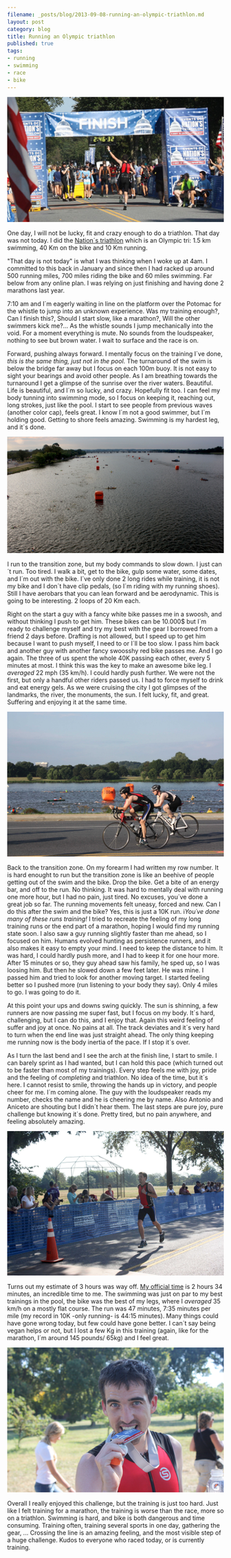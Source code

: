 ```yaml
---
filename: _posts/blog/2013-09-08-running-an-olympic-triathlon.md
layout: post
category: blog
title: Running an Olympic triathlon
published: true
tags:
- running
- swimming
- race
- bike
---
```


![](/images/tri-finish.JPG)

One day, I will not be lucky, fit and crazy enough to do a triathlon. That
day was not today. I did the [Nation´s
triathlon](http://nationstri.com/) which is an Olympic
tri: 1.5 km swimming, 40 Km on the bike and 10 Km running.

<!--more-->

"That day is not today" is what I was thinking when I woke up at 4am. I committed to this
back in January and since then I had racked up around 500 running miles,
700 miles riding the bike and 60 miles swimming. Far below from any online
plan. I was relying on just finishing and having done 2 marathons last
year.


7:10 am and I´m eagerly waiting in line on the platform over the Potomac
for the whistle to jump into an unknown experience.
Was my training enough?, Can I finish this?, Should I start slow, like a marathon?,
Will the other swimmers kick me?...
As the whistle sounds I jump mechanically into the void. For a moment everything is
mute. No sounds from the loudspeaker, nothing to see but brown water. I
wait to surface and the race is on.

Forward, pushing always forward. I mentally focus on the training I´ve
done, *this is the same thing, just not in the pool*. The turnaround of
the swim is
below the bridge far away but I focus on each 100m buoy. It is not easy
to sight your bearings and avoid other people. As I am breathing towards the
turnaround I get a glimpse of the sunrise over the river waters.
Beautiful. Life is beautiful, and I´m so lucky, and crazy. Hopefully fit too.
I can feel my body tunning into swimming mode, so I focus on
keeping it, reaching out, long strokes, just like the pool. I start to
see people from previous waves (another color cap), feels great. I know
I´m not a good swimmer, but I´m holding good. Getting to shore feels
amazing. Swimming is my hardest leg, and it´s done.

![](/images/tri-swim.JPG)

I run to the transition zone, but my body commands to slow down. I just
can´t run. Too tired. I walk a bit, get to the bike, gulp some water,
some dates, and I´m out with the bike. I´ve only done 2 long
rides while training, it is not my bike and I don´t have clip pedals,
(so I´m riding with my running shoes). Still I have aerobars that you can lean forward
and be aerodynamic. This is going to be interesting. 2 loops of 20 Km each.

Right on the start a guy with a fancy white bike passes me in a swoosh, and
without thinking I push to get him. These bikes can be 10.000$ but I´m
ready to challenge myself and try my best with the gear I borrowed from a friend 2 days before. Drafting is not allowed, but I
speed up to get him because I want
to push myself, I need to or I´ll be too slow. I pass him back and
another guy with another fancy swoosshy red bike passes me. And I go
again. The three of us spent the whole 40K passing each other, every 5
minutes at most. I think this was the key to make an awesome bike leg. I
*averaged* 22 mph (35 km/h). I could hardly push further. We were not
the first, but only a handful
other riders passed us. I had to force myself to drink and eat energy
gels. As we were cruising the city I got glimpses of the landmarks, the
river, the monuments, the sun. I felt lucky, fit, and great. Suffering and
enjoying it at the same time.

![](/images/tri-bike.JPG)

Back to the transition zone. On my forearm I had written my row number.
It is hard enought to run but the transition zone is like an beehive of
people getting out of the swim and the bike. Drop the bike. Get a bite of an energy bar,
and off to the run. No thinking. It was hard to mentally deal with running one more hour, but
I had no pain, just tired. No excuses, you´ve done a great job so far. The running movements felt uneasy, forced and new. Can I do this after
the swim and the bike? Yes, this  is just a 10K run. i*You´ve done many of these runs training!*
I tried to recreate the feeling of my long training runs or the end part of a marathon, hoping I would find
my running state soon. I also saw a guy running slightly faster than me
ahead, so I focused on him. Humans evolved hunting as persistence runners,
and it also makes it easy to empty your mind.  I need to keep the distance to him. It was
hard, I could hardly push more, and I had to keep it for one hour more.
After 15 minutes or so, they guy ahead saw his family, he sped up, so I
was loosing him. But
then he slowed down a few feet later. He was mine. I passed him and tried to look for
another moving target. I started feeling better so I pushed more (run
listening to your body they say). Only 4 miles to go. I was going to do
it.

At this point your ups and downs swing quickly. The sun is shinning,
a few runners are now passing me super fast, but I focus on my body.
It´s hard, challenging, but I can do this, and I enjoy that. Again this
weird feeling of suffer and joy at once. No pains at all. The track deviates and it´s
very hard to turn when the end line was just straight ahead. The only
thing keeping me running now is the body inertia of the pace. If I stop it´s over.

As I turn the last bend and I see the arch at the finish line, I start to
smile. I can barely sprint as I had wanted, but I can hold this pace (which turned
out to be faster than most of my trainings). Every step feels me with
joy, pride and the feeling of *completing* and triathlon. No idea of the
time, but it´s here. I cannot resist to smile, throwing the hands up in victory, and
people cheer for me. I´m coming alone. The guy with the loudspeaker reads my number, checks the
name and he is cheering me by name. Also Antonio and Aniceto are
shouting but I didn´t hear them. The last steps are pure joy, pure
challenge but knowing it´s done. Pretty tired, but no pain anywhere, and
feeling absolutely amazing.


![](/images/tri-run.JPG)


Turns out my estimate of 3 hours was way off. [My official time](http://nationstri.com/results-2013-results.html#/results:&AthleteSearch=397&Division=All:1378680178590) is 2 hours 34 minutes, an incredible
time to me. The swimming was just on par to my best trainings in the pool, the
bike was the best of my legs, where I *averaged* 35 km/h on a mostly
flat course. The run was 47 minutes, 7:35 minutes per mile (my record in 10K -only running-
is 44:15 minutes). Many things could have gone wrong today, but few could have gone
better. I can´t say being vegan helps or not, but
I lost a few Kg in this training (again, like for the marathon, I´m
around 145 pounds/ 65kg) and I feel great.

![](/images/tri-medal.JPG)


Overall I really enjoyed this challenge, but the training is just too hard.
Just like I felt training for a marathon, the training is worse than
the race, more so on a triathlon. Swimming is hard, and bike is both
dangerous and time consuming. Training often, training several sports
in one day, gathering the gear, ... Crossing the line is an amazing
feeling, and the most visible step of a huge challenge. Kudos to
everyone who raced today, or is currently training.
